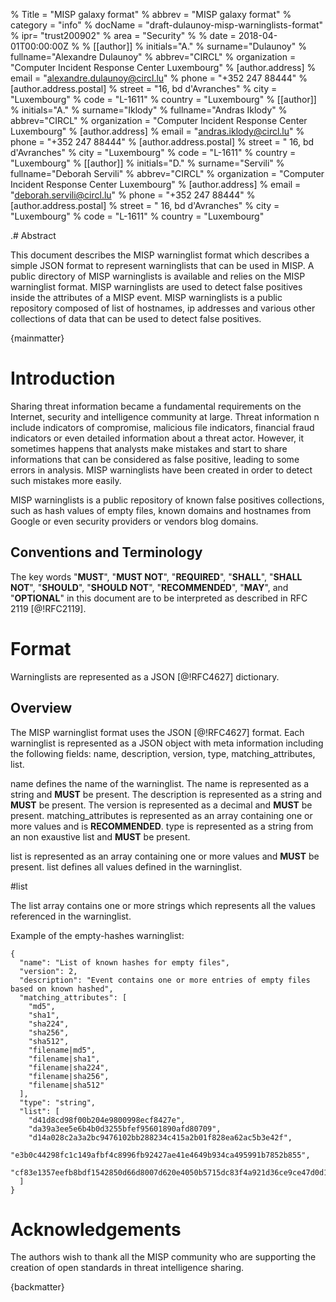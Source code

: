 % Title = "MISP galaxy format"
% abbrev = "MISP galaxy format"
% category = "info"
% docName = "draft-dulaunoy-misp-warninglists-format"
% ipr= "trust200902"
% area = "Security"
%
% date = 2018-04-01T00:00:00Z
%
% [[author]]
% initials="A."
% surname="Dulaunoy"
% fullname="Alexandre Dulaunoy"
% abbrev="CIRCL"
% organization = "Computer Incident Response Center Luxembourg"
%  [author.address]
%  email = "alexandre.dulaunoy@circl.lu"
%  phone = "+352 247 88444"
%   [author.address.postal]
%   street = "16, bd d'Avranches"
%   city = "Luxembourg"
%   code = "L-1611"
%   country = "Luxembourg"
% [[author]]
% initials="A."
% surname="Iklody"
% fullname="Andras Iklody"
% abbrev="CIRCL"
% organization = "Computer Incident Response Center Luxembourg"
%  [author.address]
%  email = "andras.iklody@circl.lu"
%  phone = "+352 247 88444"
%   [author.address.postal]
%   street = " 16, bd d'Avranches"
%   city = "Luxembourg"
%   code = "L-1611"
%   country = "Luxembourg"
% [[author]]
% initials="D."
% surname="Servili"
% fullname="Deborah Servili"
% abbrev="CIRCL"
% organization = "Computer Incident Response Center Luxembourg"
%  [author.address]
%  email = "deborah.servili@circl.lu"
%  phone = "+352 247 88444"
%   [author.address.postal]
%   street = " 16, bd d'Avranches"
%   city = "Luxembourg"
%   code = "L-1611"
%   country = "Luxembourg"



.# Abstract

This document describes the MISP warninglist format which describes a simple JSON format to represent warninglists that can be used in MISP. A public directory of MISP warninglists is available and relies on the MISP warninglist format. MISP warninglists are used to detect false positives inside the attributes of a MISP event. MISP warninglists is a public repository composed of list of hostnames, ip addresses and various other collections of data that can be used to detect false positives.

{mainmatter}

# Introduction

Sharing threat information became a fundamental requirements on the Internet, security and intelligence community at large. Threat information n  include indicators of compromise, malicious file indicators, financial fraud indicators or even detailed information about a threat actor. However, it sometimes happens that analysts make mistakes and start to share informations that can be considered as false positive, leading to some errors in analysis. MISP warninglists have been created in order to detect such mistakes more easily.

MISP warninglists is a public repository of known false positives collections, such as hash values of empty files, known domains and hostnames from Google or even security providers or vendors blog domains.

##  Conventions and Terminology

The key words "**MUST**", "**MUST NOT**", "**REQUIRED**", "**SHALL**", "**SHALL NOT**",
"**SHOULD**", "**SHOULD NOT**", "**RECOMMENDED**", "**MAY**", and "**OPTIONAL**" in this
document are to be interpreted as described in RFC 2119 [@!RFC2119].

# Format

Warninglists are represented as a JSON [@!RFC4627] dictionary.

## Overview

The MISP warninglist format uses the JSON [@!RFC4627] format. Each warninglist is represented as a JSON object with meta information including the following fields: name, description, version, type, matching_attributes, list.

name defines the name of the warninglist. The name is represented as a string and **MUST** be present. The description is represented as a string and **MUST** be present. The version is represented as a decimal and **MUST** be present. matching_attributes is represented as an array containing one or more values and is **RECOMMENDED**. type is represented as a string from an non exaustive list and **MUST** be present.

list is represented as an array containing one or more values and **MUST** be present. list defines all values defined in the warninglist.

#list

The list array contains one or more strings which represents all the values referenced in the warninglist.

Example of the empty-hashes warninglist:
~~~~
{
  "name": "List of known hashes for empty files",
  "version": 2,
  "description": "Event contains one or more entries of empty files based on known hashed",
  "matching_attributes": [
    "md5",
    "sha1",
    "sha224",
    "sha256",
    "sha512",
    "filename|md5",
    "filename|sha1",
    "filename|sha224",
    "filename|sha256",
    "filename|sha512"
  ],
  "type": "string",
  "list": [
    "d41d8cd98f00b204e9800998ecf8427e",
    "da39a3ee5e6b4b0d3255bfef95601890afd80709",
    "d14a028c2a3a2bc9476102bb288234c415a2b01f828ea62ac5b3e42f",
    "e3b0c44298fc1c149afbf4c8996fb92427ae41e4649b934ca495991b7852b855",
    "cf83e1357eefb8bdf1542850d66d8007d620e4050b5715dc83f4a921d36ce9ce47d0d13c5d85f2b0ff8318d2877eec2f63b931bd47417a81a538327af927da3e"
  ]
}
~~~~

# Acknowledgements

The authors wish to thank all the MISP community who are supporting the creation
of open standards in threat intelligence sharing.

{backmatter}
